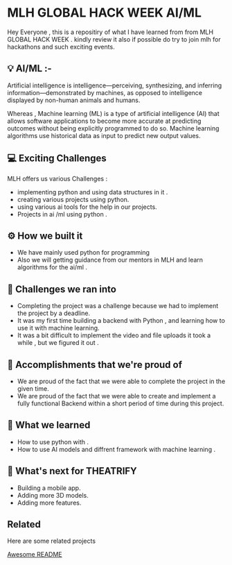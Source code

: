 

# MLH GLOBAL HACK WEEK AI/ML
Hey Everyone , this is a repositiry of what I have learned from from MLH GLOBAL HACK WEEK .
kindly review it also if possible do try to join mlh for hackathons and such exciting events.

## 💡 AI/ML :- 
Artificial intelligence is intelligence—perceiving, synthesizing, and inferring information—demonstrated by machines, as opposed to intelligence displayed by non-human animals and humans.

Whereas , Machine learning (ML) is a type of artificial intelligence (AI) that allows software applications to become more accurate at predicting outcomes without being explicitly programmed to do so. Machine learning algorithms use historical data as input to predict new output values.

## 💻 Exciting Challenges

MLH offers us various Challenges :

- implementing python and using data structures in it .
- creating various projects using python.
- using various ai tools for the help in our projects.
- Projects in ai /ml using python .

## ⚙️ How we built it

- We have mainly used python for programming 
- Also we will getting guidance from our mentors in MLH and learn algorithms for the ai/ml .



## 🧠 Challenges we ran into

- Completing the project was a challenge because we had to implement the project by a deadline.
- It was my first time building a backend with Python , and learning how to use it with machine learning.
- It was a bit difficult to implement the video and file uploads it took a while , but we figured it out .

## 🏅 Accomplishments that we're proud of

- We are proud of the fact that we were able to complete the project in the given time.
- We are proud of the fact that we were able to create and implement a fully functional Backend within a short period of time during this project.

## 📖 What we learned

- How to use python with .
- How to use AI models and diffrent framework with machine learning  .

## 🚀 What's next for THEATRIFY

- Building a mobile app.
- Adding more 3D models.
- Adding more features.


## Related

Here are some related projects

[Awesome README](https://github.com/matiassingers/awesome-readme)

